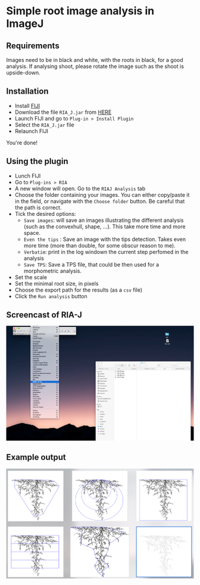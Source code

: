 # Simple root image analysis in ImageJ

## Requirements

Images need to be in black and white, with the roots in black, for a good analysis. If analysing shoot, please rotate the image such as the shoot is upside-down. 

## Installation


- Install [FIJI](https://fiji.sc/)
- Download the file `RIA_J.jar` from [HERE](https://github.com/guillaumelobet/RIA/raw/master/RIA_J.jar)
- Launch FIJI and go to `Plug-in > Install Plugin`
- Select the `RIA_J.jar` file
- Relaunch FIJI

You're done!


## Using the plugin

- Lunch FIJI
- Go to `Plug-ins > RIA`
- A new window will open. Go to the `RIAJ Analysis` tab
- Choose the folder containing your images. You can either copy/paste it in the field, or navigate with the `Choose folder` button. Be careful that the path is correct. 
- Tick the desired options:
  - `Save images`: will save an images illustrating the different analysis (such as the convexhull, shape, ...). This take more time and more space.
  - `Even the tips` : Save an image with the tips detection. Takes even more time (more than double, for some obscur reason to me). 
  - `Verbatim`: print in the log windown the current step perfomed in the analysis
  - `Save TPS`: Save a TPS file, that could be then used for a morphometric analysis. 
- Set the scale
- Set the minimal root size, in pixels
- Choose the export path for the results (as a `csv` file) 
- Click the `Run analysis` button

## Screencast of RIA-J

[![IMAGE ALT TEXT HERE](/img/video.png)](https://www.youtube.com/watch?v=YOUTUBE_VIDEO_ID_HERE)

## Example output

![example output](/img/output.png)